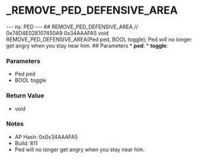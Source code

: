 # _REMOVE_PED_DEFENSIVE_AREA

--- ns: PED --- ## REMOVE_PED_DEFENSIVE_AREA  // 0x74D4E028107450A9 0x34AAAFA5 void REMOVE_PED_DEFENSIVE_AREA(Ped ped, BOOL toggle);  Ped will no longer get angry when you stay near him.  ## Parameters * **ped**: * **toggle**:

### Parameters
* Ped ped
* BOOL toggle

### Return Value
* void

### Notes
* AP Hash: 0x0x34AAAFA5
* Build: 811
* Ped will no longer get angry when you stay near him.

